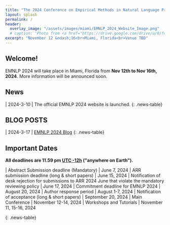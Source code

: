 ```yaml
---
title: "The 2024 Conference on Empirical Methods in Natural Language Processing"
layout: splash
permalink: /
header:
  overlay_image: "/assets/images/miami/EMNLP_2024_Website_Image.png"
  # caption: 'Photo from <a href="https://drive.google.com/drive/u/0/folders/10XXSEjTNDmrwU0tqL58la1n3YlE-g4V8">EMNLP 2024 Website Image.png</a> '
excerpt: "November 12 &ndash;16<br>Miami, Florida<br>Venue TBD"
---
```


## Welcome!
EMNLP 2024 will take place in Miami, Florida from **Nov 12th to Nov 16th, 2024**. More information will be announced soon.


## News
<style>
.news-table { font-size: .9em; table-layout: fixed; }
.news-table tr td:nth-child(1) { font-weight: bold; width: 10em; }
</style>
<!-- | 2024-11-30 | One could follow our officical account in [X(Twitter)](https://twitter.com/emnlpmeeting)  and [Wechat](/assets/images/logos/wechat-logo.png). 
| 2024-11-29 | For visa letter request, please reach out at  [emnlp2024_visa_help@googlegroups.com](mailto:celine@nus.edu.sg). 
| 2024-11-29 | [Accepted Papers for Findings](/program/accepted_findings/) is posted under the Program.
| 2024-11-29 | [Accepted Papers for Main Conference](/program/accepted_main_conference/) is posted under the Program.
| 2024-11-29 | [Accepted Papers for Industry Track](/program/industry/) is posted under the Program.
| 2024-11-29 | [Accepted Papers for System Demonstration](/program/demo/) is posted under the Program.
| 2024-11-29 | [Conference Handbook](https://2024.emnlp.org/program/) is posted under the Program.
| 2024-11-28 | The link of [Mini Conference](https://virtual2024.emnlp.org/) is posted.
| 2024-11-22 | Please check the Visa -related info in [Visa](https://2024.emnlp.org/participants/#visa-requirements).
| 2024-11-21 |[Presentation Schedule](https://2024.emnlp.org/program/) is posted under the Program.
| 2024-11-8 | [Keynotes](https://2024.emnlp.org/program/keynotes/) is posted under the Program.
| 2024-10-9 | [Registration](https://2024.emnlp.org/registration/) and [Participants](https://2024.emnlp.org/participants/)  are posted.
| 2024-9-21 | [Call For Diversity and Inclusion Subsidies](/calls/subsidies/) and  [Call For Volunteers](/volunteers)  are posted under the Calls.
| 2024-8-3 | [The ARR commitment link](https://openreview.net/group?id=EMNLP/2024/ARR_Commitment) is available.
| 2024-7-19 | EMNLP 2024 will be a hybrid conference. The virtual component will be hosted by Underline.
| 2024-7-11 | [Industry Track Papers submission deadline delay](/calls/industry_track/) see industry track for more details.
| 2024-7-11 | [Industry Track Papers submission link](https://softconf.com/emnlp2024/industry) is now available.
| 2024-6-12 | [Call For Industry Track](/calls/industry_track/) is posted under the Calls.
| 2024-6-2 | [Main Conference Papers submission link](https://openreview.net/group?id=EMNLP/2024/Conference) is now available.
| 2024-5-28 | [Call For System Demonstrations](/calls/demos/) is posted under the Calls.
| 2024-3-18 | [Style Files and Formatting](/calls/style-and-formatting/) is posted under the Calls.
| 2024-3-17 | [Call for Main Conference Papers](/calls/main_conference_papers/) is posted. -->
| 2024-3-10 | The official EMNLP 2024 website is launched.
{: .news-table}

## BLOG POSTS 

<style>
.news-table { font-size: .9em; table-layout: fixed;}
.news-table tr td:nth-child(1) { font-weight: bold; width: 10em; }
</style>
| 2024-3-17 | [EMNLP 2024 Blog](/blog/)
{: .news-table}

<!-- [Older BLOG POSTS](/blog/){: .btn .btn--info}
{: .text-center} -->


## Important Dates
<b>All deadlines are 11.59 pm <a target="_blank" href="https://www.timeanddate.com/time/zone/timezone/utc-12">UTC -12h</a> ("anywhere on Earth").</b>

<!-- ### Main Conference Papers -->
<style>
.news-table { font-size: .9em; table-layout: fixed;}
.news-table tr td:nth-child(1) { font-weight: bold; width: 10em; }
</style>
| Abstract Submission deadline (Mandatory) | June 7, 2024
| ARR submission deadline (long & short papers) | June 15, 2024
| Notification of desk rejection for submissions to ARR 2024 June that violate the mandatory reviewing policy | June 17, 2024
| Commitment deadline for EMNLP 2024 | August 20, 2024
| Author response period | August 1-7, 2024
| Notification of acceptance (long & short papers) | September 20, 2024
| Main Conference | November 12-14, 2024
| Workshops and Tutorials | November 11, 15-16, 2024

{: .news-table}



